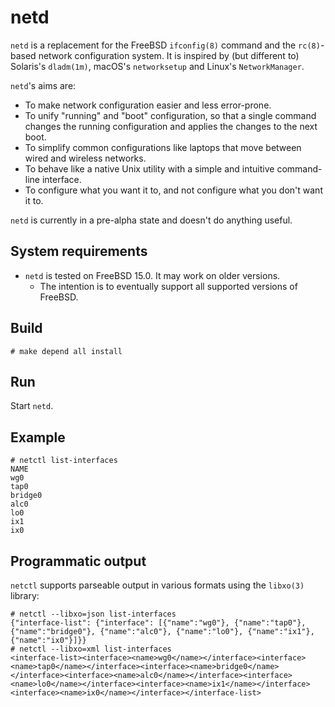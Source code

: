 # netd

`netd` is a replacement for the FreeBSD `ifconfig(8)` command and the
`rc(8)`-based network configuration system.  It is inspired by (but different
to) Solaris's `dladm(1m)`, macOS's `networksetup` and Linux's `NetworkManager`.

`netd`'s aims are:

* To make network configuration easier and less error-prone.
* To unify "running" and "boot" configuration, so that a single command changes
  the running configuration and applies the changes to the next boot.
* To simplify common configurations like laptops that move between wired and
  wireless networks.
* To behave like a native Unix utility with a simple and intuitive command-line
  interface.
* To configure what you want it to, and not configure what you don't want it to.

`netd` is currently in a pre-alpha state and doesn't do anything useful.

## System requirements

* `netd` is tested on FreeBSD 15.0.  It may work on older versions.
    * The intention is to eventually support all supported versions of FreeBSD.

## Build

```
# make depend all install
```

## Run

Start `netd`.

## Example

```
# netctl list-interfaces
NAME
wg0
tap0
bridge0
alc0
lo0
ix1
ix0
```

## Programmatic output

`netctl` supports parseable output in various formats using the `libxo(3)`
library:

```
# netctl --libxo=json list-interfaces
{"interface-list": {"interface": [{"name":"wg0"}, {"name":"tap0"}, {"name":"bridge0"}, {"name":"alc0"}, {"name":"lo0"}, {"name":"ix1"}, {"name":"ix0"}]}}
# netctl --libxo=xml list-interfaces
<interface-list><interface><name>wg0</name></interface><interface><name>tap0</name></interface><interface><name>bridge0</name></interface><interface><name>alc0</name></interface><interface><name>lo0</name></interface><interface><name>ix1</name></interface><interface><name>ix0</name></interface></interface-list>
```
